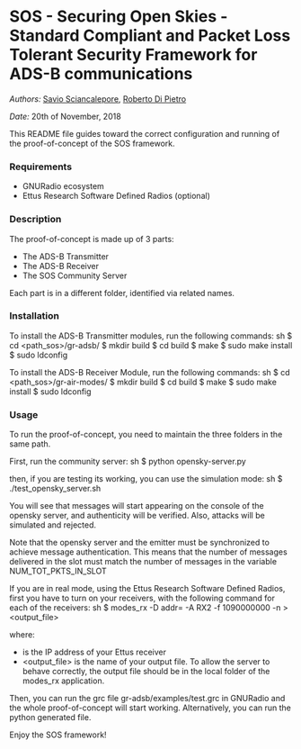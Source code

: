 # SOS - Securing Open Skies - Standard Compliant and Packet Loss Tolerant Security Framework for ADS-B communications

*Authors:* [Savio Sciancalepore](https://github.com/ssciancalepore), [Roberto Di Pietro]() 

*Date:* 20th of November, 2018

This README file guides toward the correct configuration and running of the proof-of-concept of the SOS framework.

### Requirements
 - GNURadio ecosystem 
 - Ettus Research Software Defined Radios (optional) 

### Description

The proof-of-concept is made up of 3 parts:

- The ADS-B Transmitter
- The ADS-B Receiver
- The SOS Community Server

Each part is in a different folder, identified via related names.

### Installation

To install the ADS-B Transmitter modules, run the following commands:
sh
$ cd <path_sos>/gr-adsb/
$ mkdir build
$ cd build
$ make
$ sudo make install
$ sudo ldconfig


To install the ADS-B Receiver Module, run the following commands:
sh
$ cd <path_sos>/gr-air-modes/
$ mkdir build
$ cd build
$ make
$ sudo make install
$ sudo ldconfig

### Usage

To run the proof-of-concept, you need to maintain the three folders in the same path.
 
First, run the community server:
sh
$ python opensky-server.py

then, if you are testing its working, you can use the simulation mode:
sh
$ ./test_opensky_server.sh

You will see that messages will start appearing on the console of the opensky server, and authenticity will be verified. Also, attacks will be simulated and rejected.

Note that the opensky server and the emitter must be synchronized to achieve message authentication. This means that the number of messages delivered in the slot must match the number of messages in the variable NUM_TOT_PKTS_IN_SLOT


If you are in real mode, using the Ettus Research Software Defined Radios, first you have to turn on your receivers, with the following command for each of the receivers:
sh
$ modes_rx -D addr=<addr> -A RX2 -f 1090000000 -n > <output_file>

where:
- <addr> is the IP address of your Ettus receiver
- <output_file> is the name of your output file. To allow the server to behave correctly, the output file should be in the local folder of the modes_rx application.


Then, you can run the grc file gr-adsb/examples/test.grc in GNURadio and the whole proof-of-concept will start working. Alternatively, you can run the python generated file.

Enjoy the SOS framework!

